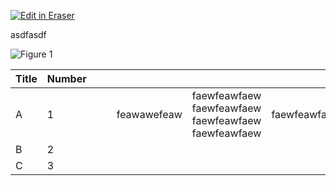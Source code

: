 <p><a target="_blank" href="https://app.eraser.io/workspace/0rDPxC3fGVc4zCD9EU11" id="edit-in-eraser-github-link"><img alt="Edit in Eraser" src="https://firebasestorage.googleapis.com/v0/b/second-petal-295822.appspot.com/o/images%2Fgithub%2FOpen%20in%20Eraser.svg?alt=media&amp;token=968381c8-a7e7-472a-8ed6-4a6626da5501"></a></p>

asdfasdf

![Figure 1](undefined "Figure 1")

| Title | Number |  |  |  |  |  |  |  |  |  |  |
| ----- | ----- | ----- | ----- | ----- | ----- | ----- | ----- | ----- | ----- | ----- | ----- |
| A | 1 |  |  | feawawefeaw | faewfeawfaew faewfeawfaew faewfeawfaew faewfeawfaew | faewfeawfaew | faewfeawfaew | faewfeawfaew | awefawefeafaweewa | awefawefeafaweewa | awefawefeafaweewa |
| B | 2 |  |  |  |  |  |  |  |  |  |  |
| C | 3 |  |  |  |  |  |  |  |  |  |  |




<!--- Eraser file: https://app.eraser.io/workspace/0rDPxC3fGVc4zCD9EU11 --->